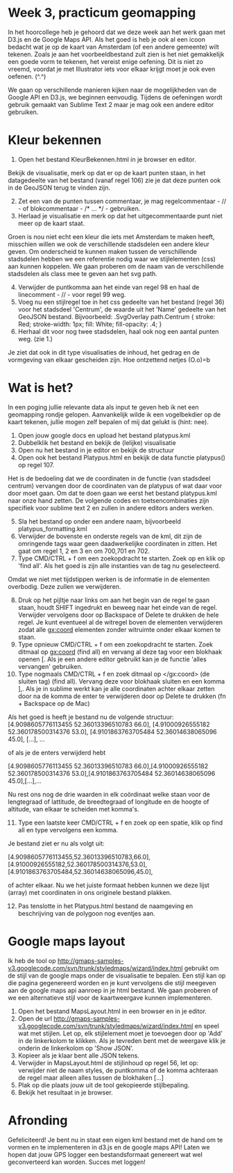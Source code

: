 # Week 3, practicum geomapping
In het hoorcollege heb je gehoord dat we deze week aan het werk gaan met D3.js en de Google Maps API. Als het goed is heb je ook al een icoon bedacht wat je op de kaart van Amsterdam (of een andere gemeente) wilt tekenen. Zoals je aan het voorbeeldbestand zult zien is het niet gemakkelijk een goede vorm te tekenen, het vereist enige oefening. Dit is niet zo vreemd, voordat je met Illustrator iets voor elkaar krijgt moet je ook even oefenen. (^.^)

We gaan op verschillende manieren kijken naar de mogelijkheden van de Google API en D3.js, we beginnen eenvoudig. Tijdens de oefeningen wordt gebruik gemaakt van Sublime Text 2 maar je mag ook een andere editor gebruiken.

# Kleur bekennen
1. Open het bestand KleurBekennen.html in je browser en editor.

Bekijk de visualisatie, merk op dat er op de kaart punten staan,  in het datagedeelte van het bestand (vanaf regel 106) zie je dat deze punten ook in de GeoJSON terug te vinden zijn.

2. Zet een van de punten tussen commentaar, je mag regelcommentaar - // - of blokcommentaar - /* … */ - gebruiken.
3. Herlaad je visualisatie en merk op dat het uitgecommentaarde punt niet meer op de kaart staat.

Groen is nou niet echt een kleur die iets met Amsterdam te maken heeft, misschien willen we ook de verschillende stadsdelen een andere kleur geven. Om onderscheid te kunnen maken tussen de verschillende stadsdelen hebben we een referentie nodig waar we stijlelementen (css) aan kunnen koppelen. We gaan proberen om de naam van de verschillende stadsdelen als class mee te geven aan het svg path.

4. Verwijder de puntkomma aan het einde van regel 98 en haal de linecomment - // - voor regel 99 weg.
5. Voeg nu een stijlregel toe in het css gedeelte van het bestand (regel 36) voor het stadsdeel 'Centrum', de waarde uit het 'Name' gedeelte van het GeoJSON bestand. Bijvoorbeeld:
.SvgOverlay path.Centrum {
	stroke: Red;
	stroke-width: 1px;
	fill: White;
	fill-opacity: .4;
}
6. Herhaal dit voor nog twee stadsdelen, haal ook nog een aantal punten weg. (zie 1.)

Je ziet dat ook in dit type visualisaties de inhoud, het gedrag en de vormgeving van elkaar gescheiden zijn. Hoe ontzettend netjes (O.o)=b

# Wat is het?
In een poging jullie relevante data als input te geven heb ik net een geomapping rondje gelopen. Aanvankelijk wilde ik een vogelbekdier op de kaart tekenen, jullie mogen zelf bepalen of mij dat gelukt is (hint: nee).

1. Open jouw google docs en upload het bestand platypus.kml
2. Dubbelklik het bestand en bekijk de (lelijke) visualisatie
3. Open nu het bestand in je editor en bekijk de structuur
4. Open ook het bestand Platypus.html en bekijk de data functie platypus() op regel 107.

Het is de bedoeling dat we de coordinaten in de functie (van stadsdeel centrum) vervangen door de coordinaten van de platypus  of wat daar voor door moet gaan. Om dat te doen gaan we eerst het bestand platypus.kml naar onze hand zetten. De volgende codes en toetsencombinaties zijn specifiek voor sublime text 2 en zullen in andere editors anders werken.

5. Sla het bestand op onder een andere naam, bijvoorbeeld platypus_formatting.kml
6. Verwijder de bovenste en onderste regels van de kml, dit zijn de omringende tags waar geen daadwerkelijke coordinaten in zitten. Het gaat om regel 1, 2 en 3 en om 700,701 en 702.
7. Type CMD/CTRL + f om een zoekopdracht te starten. Zoek op <when> en klik op 'find all'. Als het goed is zijn alle instanties van de <when> tag nu geselecteerd.

Omdat we niet met tijdstippen werken is de informatie in de <when> elementen overbodig. Deze zullen we verwijderen.

8. Druk op het pijltje naar links om aan het begin van de regel te gaan staan, houdt SHIFT ingedrukt en beweeg naar het einde van de regel. Verwijder vervolgens door op Backspace of Delete te drukken de hele regel. Je kunt eventueel al de witregel boven de <when> elementen verwijderen zodat alle <gx:coord> elementen zonder witruimte onder elkaar komen te staan.
9. Type opnieuw CMD/CTRL + f om een zoekopdracht te starten. Zoek ditmaal op <gx:coord> (find all) en vervang al deze tag voor een blokhaak openen [. Als je een andere editor gebruikt kan je de functie 'alles vervangen' gebruiken.
10. Type nogmaals CMD/CTRL + f en zoek ditmaal op </gx:coord> (de sluiten tag) (find all). Vervang deze voor blokhaak sluiten en een komma ],. Als je in sublime werkt kan je alle coordinaten achter elkaar zetten door na de komma de enter te verwijderen door op Delete te drukken (fn + Backspace op de Mac)

Als het goed is heeft je bestand nu de volgende structuur:
[4.9098605776113455 52.36013396510783 66.0],
[4.91000926555182 52.360178500314376 53.0],
[4.9101863763705484 52.36014638065096 45.0],
[…],
…

of als je de enters verwijderd hebt

[4.9098605776113455 52.36013396510783 66.0],[4.91000926555182 52.360178500314376 53.0],[4.9101863763705484 52.36014638065096 45.0],[…],…

Nu rest ons nog de drie waarden in elk coördinaat welke staan voor de lengtegraad of lattitude, de breedtegraad of longitude en de hoogte of altitude, van elkaar te scheiden met komma's.

11. Type een laatste keer CMD/CTRL + f en zoek op een spatie, klik op find all en type vervolgens een komma.

Je bestand ziet er nu als volgt uit:

[4.9098605776113455,52.36013396510783,66.0],[4.91000926555182,52.360178500314376,53.0],[4.9101863763705484,52.36014638065096,45.0],

of achter elkaar. Nu we het juiste formaat hebben kunnen we deze lijst (array) met coordinaten in ons originele bestand plakken.

12. Pas tenslotte in het Platypus.html bestand de naamgeving en beschrijving van de polygoon nog eventjes aan.

# Google maps layout
Ik heb de tool op http://gmaps-samples-v3.googlecode.com/svn/trunk/styledmaps/wizard/index.html gebruikt om de stijl van de google maps onder de visualisatie te bepalen. Een stijl kan op die pagina gegenereerd worden en je kunt vervolgens die stijl meegeven aan de google maps api aanroep in je html bestand. We gaan proberen of we een alternatieve stijl voor de kaartweergave kunnen implementeren.

1. Open het bestand MapsLayout.html in een browser en in je editor.
2. Open de url http://gmaps-samples-v3.googlecode.com/svn/trunk/styledmaps/wizard/index.html en speel wat met stijlen. Let op, elk stijlelement moet je toevoegen door op 'Add' in de linkerkolom te klikken. Als je tevreden bent met de weergave klik je onderin de linkerkolom op 'Show JSON'.
3. Kopieer als je klaar bent alle JSON tekens.
4. Verwijder in MapsLayout.html de stijlinhoud op regel 56, let op: verwijder niet de naam styles, de puntkomma of de komma achteraan de regel maar alleen alles tussen de blokhaken […]
5. Plak op die plaats jouw uit de tool gekopieerde stijlbepaling.
6. Bekijk het resultaat in je browser.

# Afronding
Gefeliciteerd! Je bent nu in staat een eigen kml bestand met de hand om te vormen en te implementeren in d3.js en de google maps API! Laten we hopen dat jouw GPS logger een bestandsformaat genereert wat wel geconverteerd kan worden. Succes met loggen!

